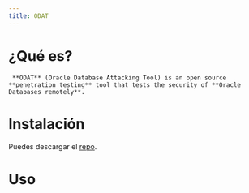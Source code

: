 ```yaml
---
title: ODAT
---
```

# ¿Qué es?

	 **ODAT** (Oracle Database Attacking Tool) is an open source **penetration testing** tool that tests the security of **Oracle Databases remotely**.

# Instalación

Puedes descargar el [repo](https://github.com/quentinhardy/odat).

# Uso
